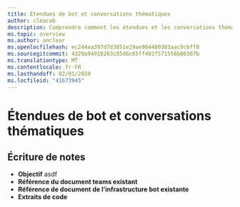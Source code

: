 ```yaml
---
title: Étendues de bot et conversations thématiques
author: clearab
description: Comprendre comment les étendues et les conversations thématiques affecteront votre robot pour Microsoft Teams.
ms.topic: overview
ms.author: anclear
ms.openlocfilehash: ec244aa397d7d3051e29ae984400383aac9cbff8
ms.sourcegitcommit: 4329a94918263c85d6c65ff401f571556b80307b
ms.translationtype: MT
ms.contentlocale: fr-FR
ms.lasthandoff: 02/01/2020
ms.locfileid: "41673945"
---
```

# <a name="bot-scopes-and-threaded-conversations"></a>Étendues de bot et conversations thématiques

## <a name="writing-notes"></a>Écriture de notes

 * **Objectif** asdf
 * **Référence du document teams existant**[]()
 * **Référence de document de l’infrastructure bot existante**[]()
 * **Extraits de code**[]()